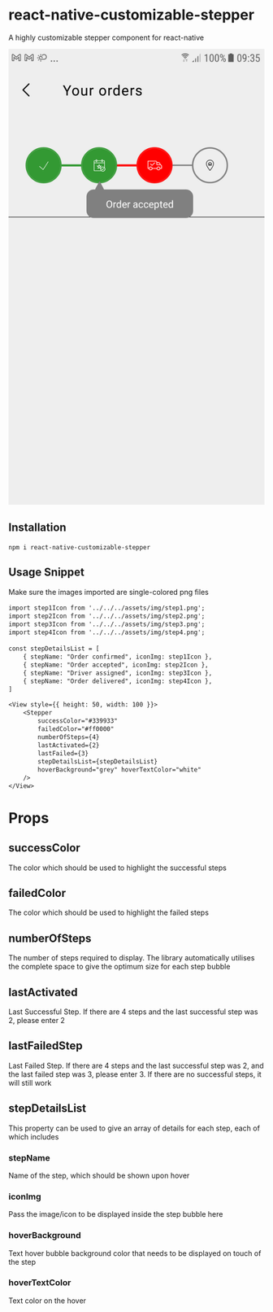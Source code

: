 # react-native-customizable-stepper
A highly customizable stepper component for react-native

![Alt text](Screenshot.png "Screenshot")

## Installation
```
npm i react-native-customizable-stepper
```

## Usage Snippet

Make sure the images imported are single-colored png files 

```
import step1Icon from '../../../assets/img/step1.png';
import step2Icon from '../../../assets/img/step2.png';
import step3Icon from '../../../assets/img/step3.png';
import step4Icon from '../../../assets/img/step4.png';

const stepDetailsList = [
    { stepName: "Order confirmed", iconImg: step1Icon },
    { stepName: "Order accepted", iconImg: step2Icon },
    { stepName: "Driver assigned", iconImg: step3Icon },
    { stepName: "Order delivered", iconImg: step4Icon },
]
```
```
<View style={{ height: 50, width: 100 }}>
    <Stepper 
        successColor="#339933" 
        failedColor="#ff0000" 
        numberOfSteps={4} 
        lastActivated={2} 
        lastFailed={3} 
        stepDetailsList={stepDetailsList} 
        hoverBackground="grey" hoverTextColor="white"
    />
</View>
```

# Props

## successColor

The color which should be used to highlight the successful steps

## failedColor

The color which should be used to highlight the failed steps

## numberOfSteps

The number of steps required to display. The library automatically utilises the complete space to give the optimum size for each step bubble

## lastActivated

Last Successful Step. If there are 4 steps and the last successful step was 2, please enter 2

## lastFailedStep

Last Failed Step. If there are 4 steps and the last successful step was 2, and the last failed step was 3, please enter 3.
If there are no successful steps, it will still work

## stepDetailsList

This property can be used to give an array of details for each step, each of which includes

### stepName
Name of the step, which should be shown upon hover
### iconImg
Pass the image/icon to be displayed inside the step bubble here

### hoverBackground
Text hover bubble background color that needs to be displayed on touch of the step

### hoverTextColor
Text color on the hover


